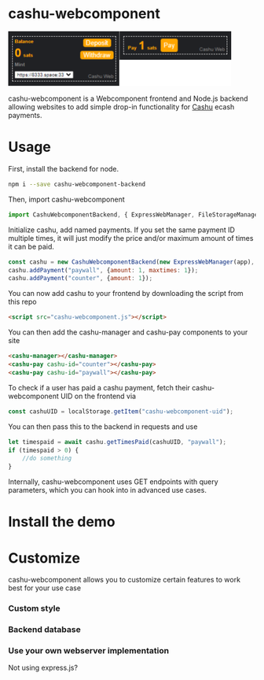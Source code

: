 # cashu-webcomponent
![cashu-webcomponent](cashu-web.png)

cashu-webcomponent is a Webcomponent frontend and Node.js backend allowing websites to add simple drop-in functionality for [Cashu](https://github.com/cashubtc) ecash payments.

# Usage
First, install the backend for node.
```bash
npm i --save cashu-webcomponent-backend
```
Then, import cashu-webcomponent
```javascript
import CashuWebcomponentBackend, { ExpressWebManager, FileStorageManager } from "cashu-webcomponent-backend";
```
Initialize cashu, add named payments. If you set the same payment ID multiple times, it will just modify the price and/or maximum amount of times it can be paid.
```javascript
const cashu = new CashuWebcomponentBackend(new ExpressWebManager(app), new FileStorageManager("/cashu/test"), ["https://8333.space:3338"], adminCashuUID);
cashu.addPayment("paywall", {amount: 1, maxtimes: 1});
cashu.addPayment("counter", {amount: 1});
```
You can now add cashu to your frontend by downloading the script from this repo
```html
<script src="cashu-webcomponent.js"></script>
```
You can then add the cashu-manager and cashu-pay components to your site
```html
<cashu-manager></cashu-manager>
<cashu-pay cashu-id="counter"></cashu-pay>
<cashu-pay cashu-id="paywall"></cashu-pay>
```
To check if a user has paid a cashu payment, fetch their cashu-webcomponent UID on the frontend via
```javascript
const cashuUID = localStorage.getItem("cashu-webcomponent-uid");
```
You can then pass this to the backend in requests and use
```javascript
let timespaid = await cashu.getTimesPaid(cashuUID, "paywall");
if (timespaid > 0) {
	//do something
}
```
Internally, cashu-webcomponent uses GET endpoints with query parameters, which you can hook into in advanced use cases.
# Install the demo

# Customize
cashu-webcomponent allows you to customize certain features to work best for your use case
### Custom style

### Backend database

### Use your own webserver implementation
Not using express.js? 
